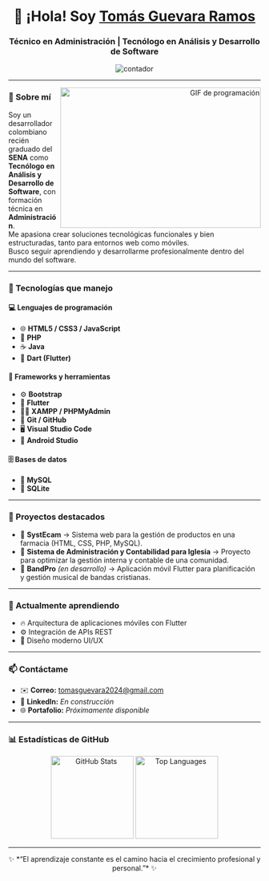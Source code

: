 <h1 align="center">👋 ¡Hola! Soy <a href="#" target="_blank">Tomás Guevara Ramos</a></h1>
<h3 align="center">Técnico en Administración | Tecnólogo en Análisis y Desarrollo de Software</h3>

<p align="center">
  <img src="https://komarev.com/ghpvc/?username=TomasGuevaraRamos&label=Visitas%20al%20perfil&color=00c2ab&style=flat" alt="contador" />
</p>

---

<a target="_blank" align="right">
  <img align="right" height="280" width="400" alt="GIF de programación" src="https://media.giphy.com/media/qgQUggAC3Pfv687qPC/giphy.gif">
</a>

### 💫 Sobre mí
Soy un desarrollador colombiano recién graduado del **SENA** como **Tecnólogo en Análisis y Desarrollo de Software**, con formación técnica en **Administración**.  
Me apasiona crear soluciones tecnológicas funcionales y bien estructuradas, tanto para entornos web como móviles.  
Busco seguir aprendiendo y desarrollarme profesionalmente dentro del mundo del software.

---

### 🧠 Tecnologías que manejo

#### 💻 Lenguajes de programación
- 🌐 **HTML5 / CSS3 / JavaScript**
- 💎 **PHP**
- ☕ **Java**
- 🎯 **Dart (Flutter)**

#### 🧩 Frameworks y herramientas
- ⚙️ **Bootstrap**
- 🧱 **Flutter**
- 🧑‍💻 **XAMPP / PHPMyAdmin**
- 🧰 **Git / GitHub**
- 🖥️ **Visual Studio Code**
- 📱 **Android Studio**

#### 🗄️ Bases de datos
- 🐬 **MySQL**
- 🧾 **SQLite**

---

### 🚀 Proyectos destacados

- 💊 **SystEcam** → Sistema web para la gestión de productos en una farmacia (HTML, CSS, PHP, MySQL).  
- 💒 **Sistema de Administración y Contabilidad para Iglesia** → Proyecto para optimizar la gestión interna y contable de una comunidad.  
- 🎵 **BandPro** *(en desarrollo)* → Aplicación móvil Flutter para planificación y gestión musical de bandas cristianas.  

---

### 🌱 Actualmente aprendiendo
- 🔥 Arquitectura de aplicaciones móviles con Flutter  
- ⚙️ Integración de APIs REST  
- 🎨 Diseño moderno UI/UX  

---

### 📫 Contáctame
- ✉️ **Correo:** [tomasguevara2024@gmail.com](mailto:tomasguevara2024@gmail.com)  
- 💼 **LinkedIn:** *En construcción*  
- 🌐 **Portafolio:** *Próximamente disponible*  

---

### 📊 Estadísticas de GitHub
<p align="center">
  <img src="https://github-readme-stats.vercel.app/api?username=TomasGuevaraRamos&show_icons=true&theme=tokyonight" alt="GitHub Stats" height="165" />
  <img src="https://github-readme-stats.vercel.app/api/top-langs/?username=TomasGuevaraRamos&layout=compact&theme=tokyonight" alt="Top Languages" height="165" />
</p>

---

<p align="center">
  ✨ *“El aprendizaje constante es el camino hacia el crecimiento profesional y personal.”* ✨
</p>
